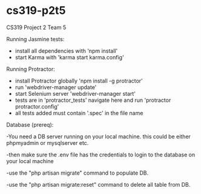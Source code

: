 # cs319-p2t5
CS319 Project 2 Team 5

Running Jasmine tests:
- install all dependencies with 'npm install'
- start Karma with 'karma start karma.config'

Running Protractor:
- install Protractor globally 'npm install -g protractor'
- run 'webdriver-manager update'
- start Selenium server 'webdriver-manager start'
- tests are in 'protractor_tests' navigate here and run 'protractor protractor.config'
- all tests added must contain '.spec' in the file name

Database (prereq):

-You need a DB server running on your local machine. this could be either phpmyadmin or mysqlserver etc.

-then make sure the .env file has the credentials to login to the database on your local machine

-use the "php artisan migrate" command to populate DB.

-use the "php artisan migrate:reset" command to delete all table from DB.
